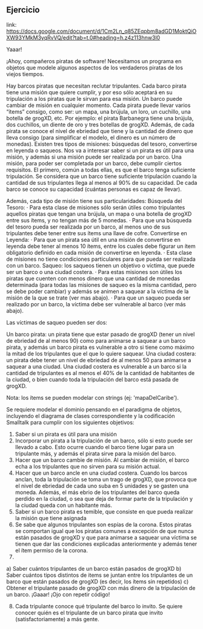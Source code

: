 

## Ejercicio

link: https://docs.google.com/document/d/1Cm2Ln_q85ZEqpbm8adGD1MoktQiOXW93YMkM3yqRvVQ/edit?tab=t.0#heading=h.z4z113hnw3l0

Yaaar!
 
¡Ahoy, compañeros piratas de software! Necesitamos un programa en objetos que modele algunos aspectos de los verdaderos piratas de los viejos tiempos.
 
Hay barcos piratas que necesitan reclutar tripulantes. Cada barco pirata tiene una misión que quiere cumplir, y por eso sólo aceptará en su tripulación a los piratas que le sirvan para esa misión. Un barco puede cambiar de misión en cualquier momento.
Cada pirata puede llevar varios “ítems” consigo, como ser: un mapa, una brújula, un loro, un cuchillo, una botella de grogXD, etc.  Por ejemplo: el pirata Barbanegra tiene una brújula, dos cuchillos, un diente de oro y tres botellas de grogXD. Además, de cada pirata se conoce el nivel de ebriedad que tiene y la cantidad de dinero que lleva consigo (para simplificar el modelo, el dinero es un número de monedas).
Existen tres tipos de misiones: búsquedas del tesoro, convertirse en leyenda o saqueos. Nos va a interesar saber si un pirata es útil para una misión, y además si una misión puede ser realizada por un barco.
Una misión, para poder ser completada por un barco, debe cumplir ciertos requisitos. El primero, común a todas ellas, es que el barco tenga suficiente tripulación.  Se considera que un barco tiene suficiente tripulación cuando la cantidad de sus tripulantes llega al menos al 90% de su capacidad. De cada barco se conoce su capacidad (cuántas personas es capaz de llevar).

Además, cada tipo de misión tiene sus particularidades:
Búsqueda del Tesoro:
·         Para esta clase de misiones sólo serán útiles como tripulantes aquellos piratas que tengan una brújula, un mapa o una botella de grogXD entre sus ítems, y no tengan más de 5 monedas.
·         Para que una búsqueda del tesoro pueda ser realizada por un barco, al menos uno de sus tripulantes debe tener entre sus ítems una llave de cofre.
Convertirse en Leyenda:
·         Para que un pirata sea útil en una misión de convertirse en leyenda debe tener al menos 10 ítems, entre los cuales debe figurar un ítem obligatorio definido en cada misión de convertirse en leyenda.
·         Esta clase de misiones no tiene condiciones particulares para que pueda ser realizada con un barco.
Saqueo: los saqueos tienen un objetivo o víctima, que puede ser un barco o una ciudad costera.
·         Para estas misiones son útiles los piratas que cuenten con menos dinero que una cantidad de monedas determinada (para todas las misiones de saqueo es la misma cantidad, pero se debe poder cambiar)  y además se animen a saquear a la víctima de la misión de la que se trate (ver mas abajo).
·         Para que un saqueo pueda ser realizado por un barco, la víctima debe ser vulnerable al barco (ver más abajo).

Las víctimas  de saqueo pueden ser dos:

Un barco pirata: un pirata tiene que estar pasado de grogXD (tener un nivel de ebriedad de al menos 90) como para animarse a saquear a un barco pirata, y además un barco pirata es vulnerable a otro si tiene como máximo la mitad de los tripulantes que el que lo quiere saquear.
Una ciudad costera: un pirata debe tener un nivel de ebriedad de al menos 50 para animarse a saquear a una ciudad. Una ciudad costera es vulnerable a un barco si la cantidad de tripulantes es al menos el 40% de la cantidad de habitantes de la ciudad, o bien cuando toda la tripulación del barco está pasada de grogXD.
 
Nota: los ítems se pueden modelar con strings (ej: 'mapaDelCaribe').
 
Se requiere modelar el dominio pensando en el paradigma de objetos, incluyendo el diagrama de clases correspondiente y la codificación Smalltalk para cumplir con los siguientes objetivos:
 
1)    Saber si un pirata es útil para una misión
2)    Incorporar un pirata a la tripulación de un barco, sólo si esto puede ser llevado a cabo. Esto ocurre cuando el barco tiene lugar para un tripulante más, y además el pirata sirve para la misión del barco.
3)  Hacer que un barco cambie de misión. Al cambiar de misión, el barco echa a los tripulantes que no sirven para su misión actual.
4) Hacer que un barco ancle en una ciudad costera. Cuando los barcos anclan, toda la tripulación  se toma un trago de grogXD, que provoca que el nivel de ebriedad de cada uno suba en 5 unidades y se gasten una moneda. Además, el más ebrio de los tripulantes del barco queda perdido en la ciudad, o sea que deja de formar parte de la tripulación y la ciudad queda con un habitante más.
5)    Saber si un barco pirata es temible, que consiste en que pueda realizar la misión que tiene asignada 
6) Se sabe que algunos tripulantes son espías de la corona. Estos piratas se comportan igual que los piratas comunes a excepción de que nunca están pasados de grogXD y que para animarse a saquear una víctima se tienen que dar las condiciones explicadas anteriormente y además tener el ítem permiso de la corona.
7)
a) Saber cuántos tripulantes de un barco están pasados de grogXD
b) Saber cuántos tipos distintos de items se juntan entre los tripulantes de un barco que están pasados de grogXD (es decir, los ítems sin repetidos)
c) Obtener el tripulante pasado de grogXD con más dinero de la tripulación de un barco.
¡Gaaar! ¡Ojo con repetir código!
 
8)   Cada tripulante conoce qué tripulante del barco lo invito. Se quiere conocer quién es el tripulante de un barco pirata que invito (satisfactoriamente) a más gente.
